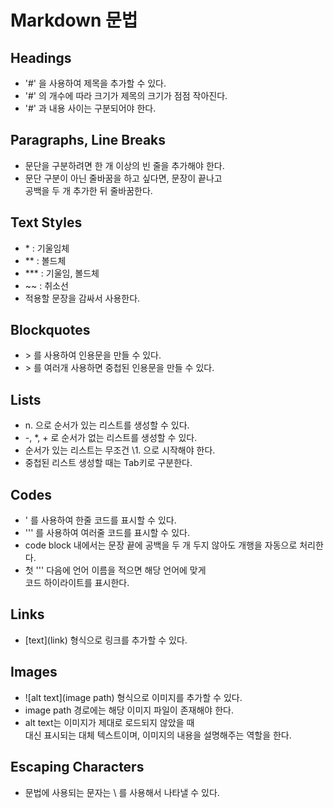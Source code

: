 # Markdown 문법

## **Headings** 
- '\#' 을 사용하여 제목을 추가할 수 있다.
- '\#' 의 개수에 따라 크기가 제목의 크기가 점점 작아진다.
- '\#' 과 내용 사이는 구분되어야 한다.

## **Paragraphs, Line Breaks**
- 문단을 구분하려면 한 개 이상의 빈 줄을 추가해야 한다.
- 문단 구분이 아닌 줄바꿈을 하고 싶다면, 문장이 끝나고  
공백을 두 개 추가한 뒤 줄바꿈한다.

## **Text Styles**
- \* : 기울임체
- \** : 볼드체
- \*** : 기울임, 볼드체
- \~~ : 취소선
- 적용할 문장을 감싸서 사용한다.

## **Blockquotes**
- \> 를 사용하여 인용문을 만들 수 있다.
- \> 를 여러개 사용하면 중첩된 인용문을 만들 수 있다.

## **Lists**
- n. 으로 순서가 있는 리스트를 생성할 수 있다.  
- \-, \*, \+ 로 순서가 없는 리스트를 생성할 수 있다.
- 순서가 있는 리스트는 무조건 \1. 으로 시작해야 한다.
- 중첩된 리스트 생성할 때는 Tab키로 구분한다.

## **Codes**
- \' 를 사용하여 한줄 코드를 표시할 수 있다.
- \''' 를 사용하여 여러줄 코드를 표시할 수 있다.
- code block 내에서는 문장 끝에 공백을 두 개 두지 않아도
개행을 자동으로 처리한다.
- 첫 \''' 다음에 언어 이름을 적으면 해당 언어에 맞게  
코드 하이라이트를 표시한다.

## **Links**
- \[text](link) 형식으로 링크를 추가할 수 있다.

## **Images**
- \![alt text](image path) 형식으로 이미지를 추가할 수 있다.
- image path 경로에는 해당 이미지 파일이 존재해야 한다.
- alt text는 이미지가 제대로 로드되지 않았을 때  
대신 표시되는 대체 텍스트이며, 이미지의 내용을 설명해주는 역할을 한다.

## **Escaping Characters**
- 문법에 사용되는 문자는 \ 를 사용해서 나타낼 수 있다.

